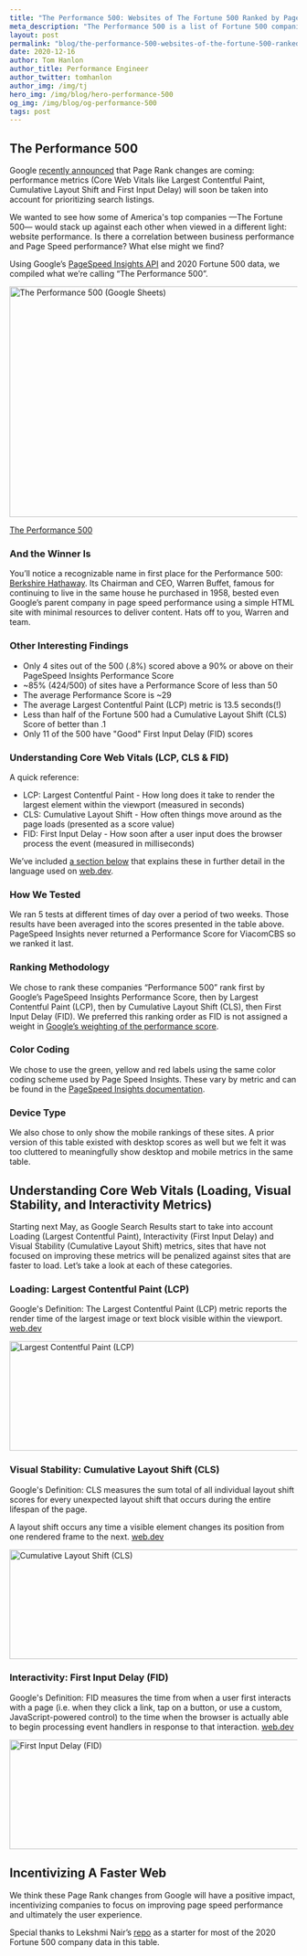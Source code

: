 ```yaml
---
title: "The Performance 500: Websites of The Fortune 500 Ranked by Page Speed"
meta_description: "The Performance 500 is a list of Fortune 500 companies ranked by the PageSpeed Insights Performance Score and other key performance metrics of their websites."
layout: post
permalink: "blog/the-performance-500-websites-of-the-fortune-500-ranked-by-page-speed/"
date: 2020-12-16
author: Tom Hanlon
author_title: Performance Engineer
author_twitter: tomhanlon
author_img: /img/tj
hero_img: /img/blog/hero-performance-500
og_img: /img/blog/og-performance-500
tags: post
---
```


## The Performance 500

Google [recently announced](https://developers.google.com/search/blog/2020/11/timing-for-page-experience) that Page Rank changes are coming: performance metrics (Core Web Vitals like Largest Contentful Paint, Cumulative Layout Shift and First Input Delay) will soon be taken into account for prioritizing search listings. 

We wanted to see how some of America's top companies &mdash;The Fortune 500&mdash; would stack up against each other when viewed in a different light: website performance. Is there a correlation between business performance and Page Speed performance? What else might we find?

Using Google’s [PageSpeed Insights API](https://developers.google.com/speed/pagespeed/insights/) and 2020 Fortune 500 data, we compiled what we’re calling “The Performance 500”. 

<p><a href="https://docs.google.com/spreadsheets/d/17qQh1zKpa5qwNBzXcCgkVbsy-YMHV0DB_doNgktcp8M/edit?usp=sharing"><picture>
<source srcset="/img/blog/post-performance-500-chart.avif" type="image/avif">
<source srcset="/img/blog/post-performance-500-chart.webp" type="image/webp">
<img src="/img/blog/post-performance-500-chart.jpg" width="768" height="404" loading="lazy" alt="The Performance 500 (Google Sheets)" class="rounded shadow-lg my-6">
</picture></a></p>
<p class="text-center"><a class="btn" href="https://docs.google.com/spreadsheets/d/17qQh1zKpa5qwNBzXcCgkVbsy-YMHV0DB_doNgktcp8M/edit?usp=sharing">The Performance 500</a><p>

### And the Winner Is
You’ll notice a recognizable name in first place for the Performance 500: <a href="https://www.berkshirehathaway.com/">Berkshire Hathaway</a>. Its Chairman and CEO, Warren Buffet, famous for continuing to live in the same house he purchased in 1958, bested even Google’s parent company in page speed performance using a simple HTML site with minimal resources to deliver content. Hats off to you, Warren and team.

### Other Interesting Findings
* Only 4 sites out of the 500 (.8%) scored above a 90% or above on their PageSpeed Insights Performance Score
* ~85% (424/500) of sites have a Performance Score of less than 50
* The average Performance Score is ~29
* The average Largest Contentful Paint (LCP) metric is 13.5 seconds(!)
* Less than half of the Fortune 500 had a Cumulative Layout Shift (CLS) Score of better than .1
* Only 11 of the 500 have "Good" First Input Delay (FID) scores

### Understanding Core Web Vitals (LCP, CLS & FID)
A quick reference:
* LCP: Largest Contentful Paint - How long does it take to render the largest element within the viewport (measured in seconds)
* CLS: Cumulative Layout Shift - How often things move around as the page loads (presented as a score value)
* FID: First Input Delay - How soon after a user input does the browser process the event (measured in milliseconds)

We’ve included <a href="#understanding-core-web-vitals">a section below</a> that explains these in further detail in the language used on <a href="https://web.dev">web.dev</a>. 

### How We Tested
We ran 5 tests at different times of day over a period of two weeks. Those results have been averaged into the scores presented in the table above. PageSpeed Insights never returned a Performance Score for ViacomCBS so we ranked it last. 

### Ranking Methodology
We chose to rank these companies “Performance 500” rank first by Google’s PageSpeed Insights Performance Score, then by Largest Contentful Paint (LCP), then by Cumulative Layout Shift (CLS), then First Input Delay (FID). We preferred this ranking order as FID is not assigned a weight in [Google’s weighting of the performance score](https://web.dev/performance-scoring/#lighthouse-6).

### Color Coding
We chose to use the green, yellow and red labels using the same color coding scheme used by Page Speed Insights. These vary by metric and can be found in the [PageSpeed Insights documentation](https://developers.google.com/speed/docs/insights/v5/about#categories).

### Device Type
We also chose to only show the mobile rankings of these sites. A prior version of this table existed with desktop scores as well but we felt it was too cluttered to meaningfully show desktop and mobile metrics in the same table.

<h2 id="understanding-core-web-vitals">Understanding Core Web Vitals (Loading, Visual Stability, and Interactivity Metrics)</h2>

Starting next May, as Google Search Results start to take into account Loading (Largest Contentful Paint), Interactivity (First Input Delay) and Visual Stability (Cumulative Layout Shift) metrics, sites that have not focused on improving these metrics will be penalized against sites that are faster to load. Let’s take a look at each of these categories.

### Loading: Largest Contentful Paint (LCP)

Google's Definition: The Largest Contentful Paint (LCP) metric reports the render time of the largest image or text block visible within the viewport. [web.dev](https://web.dev/lcp/)

<picture>
  <source srcset="/img/blog/post-performance-500-lcp-sm.svg" media="(max-width: 640px)">
  <img src="/img/blog/post-performance-500-lcp-lg.svg" width="768" height="192" loading="lazy" alt="Largest Contentful Paint (LCP)">
</picture>


### Visual Stability: Cumulative Layout Shift (CLS)

Google's Definition: CLS measures the sum total of all individual layout shift scores for every unexpected layout shift that occurs during the entire lifespan of the page.

A layout shift occurs any time a visible element changes its position from one rendered frame to the next. [web.dev](https://web.dev/cls/)

<picture>
  <source srcset="/img/blog/post-performance-500-cls-sm.svg" media="(max-width: 640px)">
  <img src="/img/blog/post-performance-500-cls-lg.svg" width="768" height="192" loading="lazy" alt="Cumulative Layout Shift (CLS)">
</picture>


### Interactivity: First Input Delay (FID)

Google's Definition: FID measures the time from when a user first interacts with a page (i.e. when they click a link, tap on a button, or use a custom, JavaScript-powered control) to the time when the browser is actually able to begin processing event handlers in response to that interaction. [web.dev](https://web.dev/fid/)

<picture>
  <source srcset="/img/blog/post-performance-500-fid-sm.svg" media="(max-width: 640px)">
  <img src="/img/blog/post-performance-500-fid-lg.svg" width="768" height="192" loading="lazy" alt="First Input Delay (FID)">
</picture>

## Incentivizing A Faster Web

We think these Page Rank changes from Google will have a positive impact, incentivizing companies to focus on improving page speed performance and ultimately the user experience.

Special thanks to Lekshmi Nair’s [repo](https://github.com/lekshmicnair/Fortune500_Financial_Analysis) as a starter for most of the 2020 Fortune 500 company data in this table.
